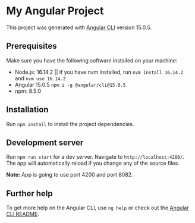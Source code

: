 # My Angular Project

This project was generated with [Angular CLI](https://github.com/angular/angular-cli) version 15.0.5.

## Prerequisites

Make sure you have the following software installed on your machine:
- Node.js: 16.14.2   || if you have nvm installed, run `nvm install 16.14.2` and `nvm use 16.14.2`
- Angular 15.0.5     `npm i -g @angular/cli@15.0.5`
- npm: 8.5.0

## Installation

Run `npm install` to install the project dependencies.

## Development server

Run `npm run start` for a dev server. Navigate to `http://localhost:4200/`. The app will automatically reload if you change any of the source files.

**Note:** App is going to use port 4200 and port 8082.


## Further help

To get more help on the Angular CLI, use `ng help` or check out the [Angular CLI README](https://github.com/angular/angular-cli/blob/master/README.md).